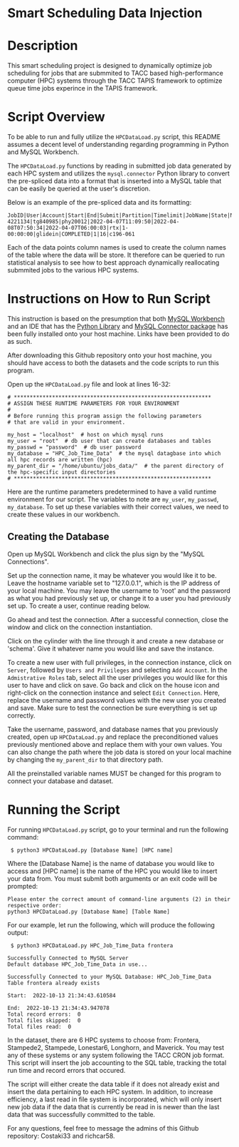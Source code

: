 # Smart Scheduling Data Injection 

# Description 
This smart scheduling project is designed to dynamically optimize job scheduling for jobs that are submmited to TACC based
high-performance computer (HPC) systems through the TACC TAPIS framework to optimize queue time jobs experince in the TAPIS framework. 


# Script Overview

To be able to run and fully utilize the ```HPCDataLoad.py``` script, this README assumes a decent level of understanding regarding programming in Python and 
MySQL Workbench. 

The ```HPCDataLoad.py``` functions by reading in submitted job data generated by each HPC system 
and utilizes the ```mysql.connector``` Python library to convert the pre-spliced data into a format that is inserted into a MySQL table 
that can be easily be queried at the user's discretion. 

Below is an example of the pre-spliced data and its formatting: 
```commandline
JobID|User|Account|Start|End|Submit|Partition|Timelimit|JobName|State|NNodes|ReqCPUS|NodeList
4221134|tg840985|phy20012|2022-04-07T11:09:50|2022-04-08T07:50:34|2022-04-07T06:00:03|rtx|1-00:00:00|glidein|COMPLETED|1|16|c196-061
```

Each of the data points column names is used to create the column names of the table where the data will be store. It therefore can be queried
to run statistical analysis to see how to best approach dynamically reallocating submmited jobs to the various HPC systems.

# Instructions on How to Run Script 

This instruction is based on the presumption that both [MySQL Workbench](https://dev.mysql.com/downloads/workbench/) and an IDE that has the [Python Library](https://www.python.org/downloads/) and [MySQL Connector package](https://dev.mysql.com/doc/connector-python/en/connector-python-installation-binary.html) has 
been fully installed onto your host machine. Links have been provided to do as such. 

After downloading this Github repository onto your host machine, you should have access to both the datasets and the code 
scripts to run this program. 


Open up the ```HPCDataLoad.py``` file and look at lines 16-32:
```
# **************************************************************
# ASSIGN THESE RUNTIME PARAMETERS FOR YOUR ENVIRONMENT
#
# Before running this program assign the following parameters
# that are valid in your environment.

my_host = "localhost"  # host on which mysql runs
my_user = "root"  # db user that can create databases and tables
my_passwd = "password"  # db user password
my_database = "HPC_Job_Time_Data"  # the mysql datagbase into which all hpc records are written (hpc)
my_parent_dir = "/home/ubuntu/jobs_data/"  # the parent directory of the hpc-specific input directories
# **************************************************************
```

Here are the runtime parameters predetermined to have a valid runtime environment for our script. 
The variables to note are ```my_user```, ```my_passwd```, ```my_database```. To set up these variables 
with their correct values, we need to create these values in our workbench. 

## Creating the Database
Open up MySQL Workbench and click the plus sign by the "MySQL Connections". 

Set up the connection name, it may be whatever you would like it to be. Leave the hostname
variable set to "127.0.0.1", which is the IP address of your local machine. You may leave the username to 'root' and the password
as what you had previously set up, or change it to a user you had previously set up. To create a user,
continue reading below.

Go ahead and test the connection. After a successful connection, close the window and click on the connection instantiation. 

Click on the cylinder with the line through it and create a new database or 'schema'. 
Give it whatever name you would like and save the instance. 

To create a new user with full privileges, in the connection instance, click on
```Server```, followed by ```Users and Privileges``` and selecting ```Add Account```.
In the ```Admistrative Roles``` tab, select all the user privileges you would like for this
user to have and click on save. Go back and click on the house icon and right-click on the
connection instance and select ```Edit Connection```. Here, replace the username and password values
with the new user you created and save. Make sure to test the connection be sure everything is set up correctly.

Take the username, password, and database names that you previously created, open up ```HPCDataLoad.py``` and replace 
the preconditioned values previously mentioned above and replace them with your own values. You can also change the path where the job data is 
stored on your local machine by changing the ```my_parent_dir``` to that directory path.

All the preinstalled variable names MUST be changed for this program to connect your database and dataset.

# Running the Script 
For running ```HPCDataLoad.py``` script, go to your terminal and run the following command:
```commandline
 $ python3 HPCDataLoad.py [Database Name] [HPC name]
```
Where the [Database Name] is the name of database you would like to access and [HPC name] is the name
of the HPC you would like to insert your data from. You must submit both arguments or an exit code will be prompted:
```commandline
Please enter the correct amount of command-line arguments (2) in their respective order:
python3 HPCDataLoad.py [Database Name] [Table Name]
```
For our example, let run the following, which will produce the following output:
```commandline
 $ python3 HPCDataLoad.py HPC_Job_Time_Data frontera
 
Successfully Connected to MySQL Server
Default database HPC_Job_Time_Data in use...

Successfully Connected to your MySQL Database: HPC_Job_Time_Data
Table frontera already exists

Start:  2022-10-13 21:34:43.610584

End:  2022-10-13 21:34:43.947078
Total record errors:  0
Total files skipped:  0
Total files read:  0
```

In the dataset, there are 6 HPC systems to choose from: Frontera, Stampede2, Stampede, Lonestar6, Longhorn, and Maverick. 
You may test any of these systems or any system following the TACC CRON job format. This script will insert the job accounting 
to the SQL table, tracking the total run time and record errors that occured. 

The script will either create the data table if it does not already exist and insert the data pertaining to each HPC
system. In addition, to increase efficiency, a last read in file system is incorporated, which will
only insert new job data if the data that is currently be read in is newer than the last data that was successfully committed to the table.

For any questions, feel free to message the admins of this Github repository: Costaki33 and richcar58.  